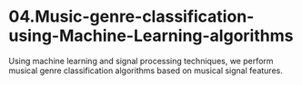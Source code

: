 # 04.Music-genre-classification-using-Machine-Learning-algorithms
Using machine learning and signal processing techniques, we perform musical genre classification algorithms based on musical signal features.
